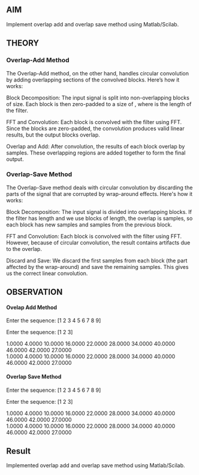 ## AIM

Implement overlap add and overlap save method using Matlab/Scilab.

## THEORY

### Overlap-Add Method

The Overlap-Add method, on the other hand, handles circular convolution by adding overlapping sections of the convolved blocks. Here’s how it works:

Block Decomposition: The input signal is split into non-overlapping blocks of size. Each block is then zero-padded to a size of , where is the length of the filter.

FFT and Convolution: Each block is convolved with the filter using FFT. Since the blocks are zero-padded, the convolution produces valid linear results, but the output blocks overlap.

Overlap and Add: After convolution, the results of each block overlap by samples. These overlapping regions are added together to form the final output.

### Overlap-Save Method

The Overlap-Save method deals with circular convolution by discarding the parts of the signal that are corrupted by wrap-around effects. Here's how it works:

Block Decomposition: The input signal is divided into overlapping blocks. If the filter has length and we use blocks of length, the overlap is samples, so each block has new samples and samples from the previous block.

FFT and Convolution: Each block is convolved with the filter using FFT. However, because of circular convolution, the result contains artifacts due to the overlap.

Discard and Save: We discard the first samples from each block (the part affected by the wrap-around) and save the remaining samples. This gives us the correct linear convolution.

## OBSERVATION
#### Ovelap Add Method
Enter the sequence:
[1 2 3 4 5 6 7 8 9]

Enter the sequence:
[1 2 3]                     

1.0000    4.0000   10.0000   16.0000   22.0000   28.0000   34.0000   40.0000   46.0000   42.0000   27.0000         
1.0000    4.0000   10.0000   16.0000   22.0000   28.0000   34.0000   40.0000   46.0000   42.0000   27.0000

#### Overlap Save Method

Enter the sequence:
[1 2 3 4 5 6 7 8 9]

Enter the sequence:
[1 2 3]                     

1.0000    4.0000   10.0000   16.0000   22.0000   28.0000   34.0000   40.0000   46.0000   42.0000   27.0000         
1.0000    4.0000   10.0000   16.0000   22.0000   28.0000   34.0000   40.0000   46.0000   42.0000   27.0000

## Result

Implemented overlap add and overlap save method using Matlab/Scilab.
